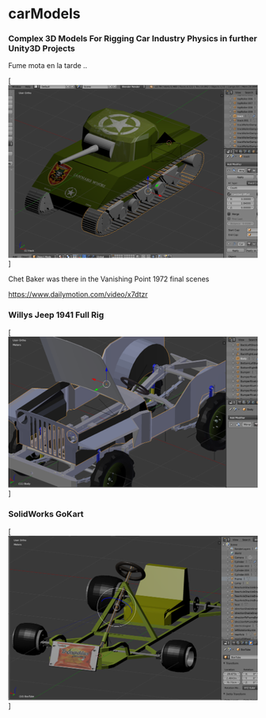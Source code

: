 # carModels

### Complex 3D Models For Rigging Car Industry Physics in further Unity3D Projects

Fume mota en la tarde .. 
 
[![gol de saprissa ... ](https://raw.githubusercontent.com/rgarro/carModels/main/sherman.png)]

Chet Baker was there in the Vanishing Point 1972 final scenes

https://www.dailymotion.com/video/x7dtzr
  
### Willys Jeep 1941 Full Rig 

[![gol de saprissa ... ](https://raw.githubusercontent.com/rgarro/carModels/main/willyschassis.PNG)]

### SolidWorks GoKart

[![gol de saprissa ... ](https://raw.githubusercontent.com/rgarro/carModels/main/gokart.png)]

